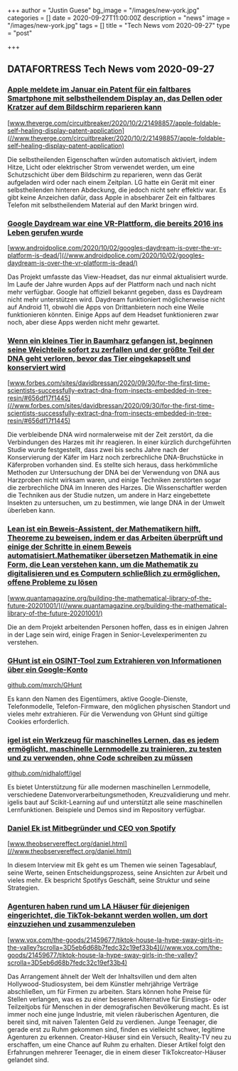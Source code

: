 +++
author = "Justin Guese"
bg_image = "/images/new-york.jpg"
categories = []
date = 2020-09-27T11:00:00Z
description = "news"
image = "/images/new-york.jpg"
tags = []
title = "Tech News vom 2020-09-27"
type = "post"

+++

        
## DATAFORTRESS Tech News vom 2020-09-27



### [Apple meldete im Januar ein Patent für ein faltbares Smartphone mit selbstheilendem Display an, das Dellen oder Kratzer auf dem Bildschirm reparieren kann](//www.theverge.com/circuitbreaker/2020/10/2/21498857/apple-foldable-self-healing-display-patent-application)


[www.theverge.com/circuitbreaker/2020/10/2/21498857/apple-foldable-self-healing-display-patent-application](//www.theverge.com/circuitbreaker/2020/10/2/21498857/apple-foldable-self-healing-display-patent-application)


Die selbstheilenden Eigenschaften würden automatisch aktiviert, indem Hitze, Licht oder elektrischer Strom verwendet werden, um eine Schutzschicht über dem Bildschirm zu reparieren, wenn das Gerät aufgeladen wird oder nach einem Zeitplan. LG hatte ein Gerät mit einer selbstheilenden hinteren Abdeckung, die jedoch nicht sehr effektiv war. Es gibt keine Anzeichen dafür, dass Apple in absehbarer Zeit ein faltbares Telefon mit selbstheilendem Material auf den Markt bringen wird.


### [Google Daydream war eine VR-Plattform, die bereits 2016 ins Leben gerufen wurde](//www.androidpolice.com/2020/10/02/googles-daydream-is-over-the-vr-platform-is-dead/)


[www.androidpolice.com/2020/10/02/googles-daydream-is-over-the-vr-platform-is-dead/](//www.androidpolice.com/2020/10/02/googles-daydream-is-over-the-vr-platform-is-dead/)


Das Projekt umfasste das View-Headset, das nur einmal aktualisiert wurde. Im Laufe der Jahre wurden Apps auf der Plattform nach und nach nicht mehr verfügbar. Google hat offiziell bekannt gegeben, dass es Daydream nicht mehr unterstützen wird. Daydream funktioniert möglicherweise nicht auf Android 11, obwohl die Apps von Drittanbietern noch eine Weile funktionieren könnten. Einige Apps auf dem Headset funktionieren zwar noch, aber diese Apps werden nicht mehr gewartet.


### [Wenn ein kleines Tier in Baumharz gefangen ist, beginnen seine Weichteile sofort zu zerfallen und der größte Teil der DNA geht verloren, bevor das Tier eingekapselt und konserviert wird](//www.forbes.com/sites/davidbressan/2020/09/30/for-the-first-time-scientists-successfully-extract-dna-from-insects-embedded-in-tree-resin/#656df17f1445)


[www.forbes.com/sites/davidbressan/2020/09/30/for-the-first-time-scientists-successfully-extract-dna-from-insects-embedded-in-tree-resin/#656df17f1445](//www.forbes.com/sites/davidbressan/2020/09/30/for-the-first-time-scientists-successfully-extract-dna-from-insects-embedded-in-tree-resin/#656df17f1445)


Die verbleibende DNA wird normalerweise mit der Zeit zerstört, da die Verbindungen des Harzes mit ihr reagieren. In einer kürzlich durchgeführten Studie wurde festgestellt, dass zwei bis sechs Jahre nach der Konservierung der Käfer im Harz noch zerbrechliche DNA-Bruchstücke in Käferproben vorhanden sind. Es stellte sich heraus, dass herkömmliche Methoden zur Untersuchung der DNA bei der Verwendung von DNA aus Harzproben nicht wirksam waren, und einige Techniken zerstörten sogar die zerbrechliche DNA im Inneren des Harzes. Die Wissenschaftler werden die Techniken aus der Studie nutzen, um andere in Harz eingebettete Insekten zu untersuchen, um zu bestimmen, wie lange DNA in der Umwelt überleben kann.


### [Lean ist ein Beweis-Assistent, der Mathematikern hilft, Theoreme zu beweisen, indem er das Arbeiten überprüft und einige der Schritte in einem Beweis automatisiert.Mathematiker übersetzen Mathematik in eine Form, die Lean verstehen kann, um die Mathematik zu digitalisieren und es Computern schließlich zu ermöglichen, offene Probleme zu lösen](//www.quantamagazine.org/building-the-mathematical-library-of-the-future-20201001/)


[www.quantamagazine.org/building-the-mathematical-library-of-the-future-20201001/](//www.quantamagazine.org/building-the-mathematical-library-of-the-future-20201001/)


Die an dem Projekt arbeitenden Personen hoffen, dass es in einigen Jahren in der Lage sein wird, einige Fragen in Senior-Levelexperimenten zu verstehen.


### [GHunt ist ein OSINT-Tool zum Extrahieren von Informationen über ein Google-Konto](//github.com/mxrch/GHunt)


[github.com/mxrch/GHunt](//github.com/mxrch/GHunt)


Es kann den Namen des Eigentümers, aktive Google-Dienste, Telefonmodelle, Telefon-Firmware, den möglichen physischen Standort und vieles mehr extrahieren. Für die Verwendung von GHunt sind gültige Cookies erforderlich.


### [igel ist ein Werkzeug für maschinelles Lernen, das es jedem ermöglicht, maschinelle Lernmodelle zu trainieren, zu testen und zu verwenden, ohne Code schreiben zu müssen](//github.com/nidhaloff/igel)


[github.com/nidhaloff/igel](//github.com/nidhaloff/igel)


Es bietet Unterstützung für alle modernen maschinellen Lernmodelle, verschiedene Datenvorverarbeitungsmethoden, Kreuzvalidierung und mehr. igelis baut auf Scikit-Learning auf und unterstützt alle seine maschinellen Lernfunktionen. Beispiele und Demos sind im Repository verfügbar.


### [Daniel Ek ist Mitbegründer und CEO von Spotify](//www.theobservereffect.org/daniel.html)


[www.theobservereffect.org/daniel.html](//www.theobservereffect.org/daniel.html)


In diesem Interview mit Ek geht es um Themen wie seinen Tagesablauf, seine Werte, seinen Entscheidungsprozess, seine Ansichten zur Arbeit und vieles mehr. Ek bespricht Spotifys Geschäft, seine Struktur und seine Strategien.


### [Agenturen haben rund um LA Häuser für diejenigen eingerichtet, die TikTok-bekannt werden wollen, um dort einzuziehen und zusammenzuleben](//www.vox.com/the-goods/21459677/tiktok-house-la-hype-sway-girls-in-the-valley?scrolla=3D5eb6d68b7fedc32c19ef33b4)


[www.vox.com/the-goods/21459677/tiktok-house-la-hype-sway-girls-in-the-valley?scrolla=3D5eb6d68b7fedc32c19ef33b4](//www.vox.com/the-goods/21459677/tiktok-house-la-hype-sway-girls-in-the-valley?scrolla=3D5eb6d68b7fedc32c19ef33b4)


Das Arrangement ähnelt der Welt der Inhaltsvillen und dem alten Hollywood-Studiosystem, bei dem Künstler mehrjährige Verträge abschließen, um für Firmen zu arbeiten. Stars können hohe Preise für Stellen verlangen, was es zu einer besseren Alternative für Einstiegs- oder Teilzeitjobs für Menschen in der demografischen Bevölkerung macht. Es ist immer noch eine junge Industrie, mit vielen räuberischen Agenturen, die bereit sind, mit naiven Talenten Geld zu verdienen. Junge Teenager, die gerade erst zu Ruhm gekommen sind, finden es vielleicht schwer, legitime Agenturen zu erkennen. Creator-Häuser sind ein Versuch, Reality-TV neu zu erschaffen, um eine Chance auf Ruhm zu erhalten. Dieser Artikel folgt den Erfahrungen mehrerer Teenager, die in einem dieser TikTokcreator-Häuser gelandet sind.